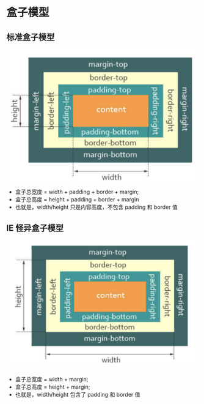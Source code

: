 # 盒子模型

## 标准盒子模型

<img src="./img/box1.png" width="600">

- 盒子总宽度 = width + padding + border + margin;
- 盒子总高度 = height + padding + border + margin
- 也就是，width/height 只是内容高度，不包含 padding 和 border 值

## IE 怪异盒子模型

<img src="./img/box2.png" width="600">

- 盒子总宽度 = width + margin;
- 盒子总高度 = height + margin;
- 也就是，width/height 包含了 padding 和 border 值
